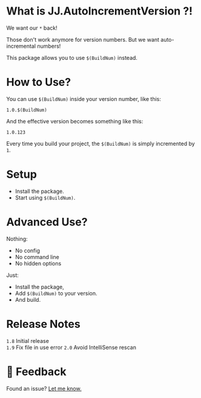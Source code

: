 ﻿What is JJ.AutoIncrementVersion ?!
==================================

We want our `*` back!

Those don't work anymore for version numbers. But we want auto-incremental numbers!

This package allows you to use `$(BuildNum)` instead.


How to Use?
===========
 
You can use `$(BuildNum)` inside your version number, like this:

```
1.0.$(BuildNum)
```

And the effective version becomes something like this:

```
1.0.123
```

Every time you build your project, the `$(BuildNum)` is simply incremented by `1`.


Setup
=====

- Install the package.
- Start using `$(BuildNum)`.


Advanced Use?
=============

Nothing:

- No config
- No command line
- No hidden options
 
Just:

- Install the package, 
- Add `$(BuildNum)` to your version.
- And build.

 
Release Notes
=============

`1.8` Initial release  
`1.9` Fix file in use error
`2.0` Avoid IntelliSense rescan
 

💬 Feedback 
============

Found an issue? [Let me know.](https://jjvanzon.github.io/#-how-to-reach-me)